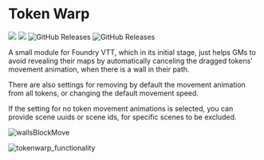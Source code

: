 # Token Warp
![](https://img.shields.io/badge/Foundry-v11.314-informational)  ![](https://img.shields.io/badge/Dnd5e-v2.3.1-informational)  ![GitHub Releases](https://img.shields.io/github/downloads/thatlonelybugbear/token-warp/total)
![GitHub Releases](https://img.shields.io/github/downloads/thatlonelybugbear/token-warp/latest/total)

<hl>
A small module for Foundry VTT, which in its initial stage, just helps GMs to avoid revealing their maps by automatically canceling the dragged tokens' movement animation, when there is a wall in their path.

There are also settings for removing by default the movement animation from all tokens, or changing the default movement speed.

If the setting for no token movement animations is selected, you can provide scene uuids or scene ids, for specific scenes to be excluded.

![wallsBlockMove](https://github.com/thatlonelybugbear/token-warp/assets/7237090/cd6a9677-5cb2-494b-ad82-b2b735911f6e)


![tokenwarp_functionality](https://github.com/thatlonelybugbear/token-warp/assets/7237090/4937e939-9964-44ff-9c66-bcc27066711e)
